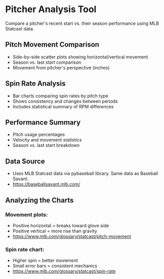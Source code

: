 # Pitcher Analysis Tool
Compare a pitcher's recent start vs. their season performance using MLB Statcast data.

## Pitch Movement Comparison
- Side-by-side scatter plots showing horizontal/vertical movement
- Season vs. last start comparison
- Movement from pitcher's perspective (inches)

## Spin Rate Analysis
- Bar charts comparing spin rates by pitch type
- Shows consistency and changes between periods
- Includes statistical summary of RPM differences

## Performance Summary
- Pitch usage percentages
- Velocity and movement statistics
- Season vs. last start breakdown

## Data Source
- Uses MLB Statcast data via pybaseball library. Same data as Baseball Savant.
- https://baseballsavant.mlb.com/

## Analyzing the Charts
### Movement plots:
- Positive horizontal = breaks toward glove side
- Positive vertical = more rise than gravity
- https://www.mlb.com/glossary/statcast/pitch-movement

### Spin rate chart:
- Higher spin = better movement
- Small error bars = consistent mechanics
- https://www.mlb.com/glossary/statcast/spin-rate
